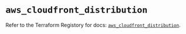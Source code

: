 # `aws_cloudfront_distribution`

Refer to the Terraform Registory for docs: [`aws_cloudfront_distribution`](https://registry.terraform.io/providers/hashicorp/aws/5.23.1/docs/resources/cloudfront_distribution).

